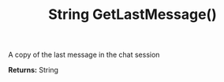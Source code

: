 ﻿---
uid: crmscript_ref_NSChatSessionEntity_GetLastMessage
title: String GetLastMessage()
intellisense: NSChatSessionEntity.GetLastMessage
keywords: NSChatSessionEntity, GetLastMessage
so.topic: reference
---

A copy of the last message in the chat session

**Returns:** String


